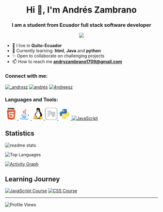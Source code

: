 <h1 align="center">Hi 👋, I'm Andrés Zambrano</h1>
<h3 align="center">I am a student from Ecuador full stack software developer</h3>

<p align="center">
  <img src="https://media.giphy.com/media/jBOOXxSJfG8kqMxT11/giphy.gif?cid=790b7611javcyo13a85kevgbl82icmd4k7vda9afk9uzc0hs&ep=v1_gifs_search&rid=giphy.gif&ct=g" width="450"/>
</p>


- 🏡 I live in **Quito-Ecuador**
- 🧬 Currently learning: **html**, **Java** and **python**
- ✨ Open to collaborate on challenging projects
- 📫 How to reach me **andryzambrano1709@gmail.com**

<h3 align="left">Connect with me:</h3>
<p align="left">
<a href="https://twitter.com/_andrxsz" target="blank"><img align="center" src="https://raw.githubusercontent.com/rahuldkjain/github-profile-readme-generator/master/src/images/icons/Social/twitter.svg" alt="_andrxsz" height="30" width="40" /></a>
<a href="https://www.facebook.com/share/16ZNSru7Ae/?mibextid=wwXIfr" target="blank"><img align="center" src="https://raw.githubusercontent.com/rahuldkjain/github-profile-readme-generator/master/src/images/icons/Social/facebook.svg" alt="andrés" height="30" width="40" /></a>
<a href="https://instagram.com/4ndreesz" target="blank"><img align="center" src="https://raw.githubusercontent.com/rahuldkjain/github-profile-readme-generator/master/src/images/icons/Social/instagram.svg" alt="4ndreesz" height="30" width="40" /></a>
</p>

<h3 align="left">Languages and Tools:</h3>
<p align="left"> <a href="https://www.w3.org/html/" target="_blank" rel="noreferrer"> <img src="https://raw.githubusercontent.com/devicons/devicon/master/icons/html5/html5-original-wordmark.svg" alt="html5" width="40" height="40"/> </a> <a href="https://www.java.com" target="_blank" rel="noreferrer"> <img src="https://raw.githubusercontent.com/devicons/devicon/master/icons/java/java-original.svg" alt="java" width="40" height="40"/> </a> <a href="https://www.linux.org/" target="_blank" rel="noreferrer"> <img src="https://raw.githubusercontent.com/devicons/devicon/master/icons/linux/linux-original.svg" alt="linux" width="40" height="40"/> </a> <a href="https://www.photoshop.com/en" target="_blank" rel="noreferrer"> <img src="https://raw.githubusercontent.com/devicons/devicon/master/icons/photoshop/photoshop-line.svg" alt="photoshop" width="40" height="40"/> </a> <a href="https://www.python.org" target="_blank" rel="noreferrer"> <img src="https://raw.githubusercontent.com/devicons/devicon/master/icons/python/python-original.svg" alt="python" width="40" height="40"/> 
<a href="https://developer.mozilla.org/en-US/docs/Web/JavaScript" target="_blank" rel="noreferrer"><img 
src="https://raw.githubusercontent.com/danielcranney/readme-generator/main/public/icons/skills/javascript-colored.svg" width="40" height="40" alt="JavaScript" /></a>
  <a href="https://developer.mozilla.org/en-US/docs/Web/HTML" target="_blank" rel="noreferrer"></a> </p>
 


## Statistics

![readme stats](https://github-readme-stats-salesp07.vercel.app/api?username=andreeesz17&count_private=true&show_icons=true&theme=react&rank_icon=github&border_radius=10) 
 
<div>
  
  <img width="48%" src="https://github-readme-stats.vercel.app/api/top-langs/?username=andreeesz17&layout=compact&theme=radical&bg_color=1E1E1E&title_color=4EC9B0&text_color=D4D4D4&border_color=2D2D2D" alt="Top Languages" />

</div>

[![Activity Graph](https://github-readme-activity-graph.vercel.app/graph?username=andreeesz17&theme=react-dark&bg_color=1E1E1E&color=4EC9B0&line=C586C0&point=CE9178&area=true&area_color=DCDCAA)](https://github.com/andreeesz17)



## Learning Journey

[![JavaScript Course](https://img.shields.io/badge/JavaScript_Course-%23ffc721.svg?style=for-the-badge&logo=javascript&logoColor=black)](https://github.com/andreeesz17/curso-javascript)
[![CSS Course](https://img.shields.io/badge/CSS_Course-%230078ff.svg?style=for-the-badge&logo=css&logoColor=white)](https://github.com/andreeesz17/curso-css)


---

<img src="https://komarev.com/ghpvc/?username=andreeesz17&style=for-the-badge&color=07d6ff" alt="Profile Views" />

</div>
